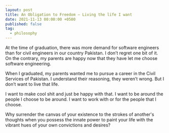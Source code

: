 ```yaml
---
layout: post
title: An Obligation to Freedom – Living the life I want
date: 2021-11-13 00:00:00 +0500
published: false
tag:
  - philosophy
---
```


At the time of graduation, there was more demand for software engineers than for civil engineers in our country Pakistan. I don’t regret one bit of it. On the contrary, my parents are happy now that they have let me choose software engineering.

When I graduated, my parents wanted me to pursue a career in the Civil Services of Pakistan. I understand their reasoning, they weren’t wrong. But I don’t want to live that life.

I want to make cool shit and just be happy with that. I want to be around the people I choose to be around. I want to work with or for the people that I choose.

Why surrender the canvas of your existence to the strokes of another's thoughts when you possess the innate power to paint your life with the vibrant hues of your own convictions and desires?
